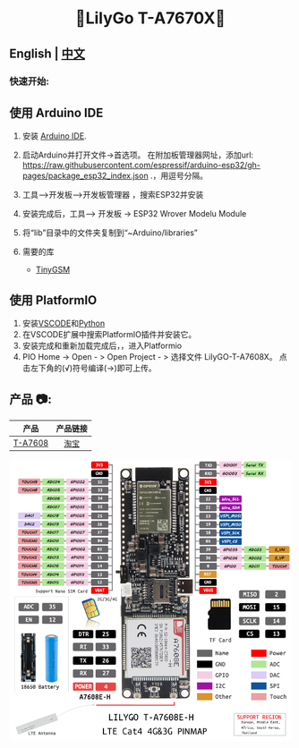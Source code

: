 <h1 align = "center">🌟LilyGo T-A7670X🌟</h1>

## **English | [中文](docs/docs_cn.md)**




<h3 align = "left">快速开始:</h3>

## 使用 Arduino IDE

1. 安装 [Arduino IDE](http://www.arduino.cc/en/main/software).
2. 启动Arduino并打开文件->首选项。 在附加板管理器网址，添加url: https://raw.githubusercontent.com/espressif/arduino-esp32/gh-pages/package_esp32_index.json .，用逗号分隔。  
3. 工具—>开发板—>开发板管理器 ，搜索ESP32并安装  
4. 安装完成后，工具—> 开发板 -> ESP32 Wrover Modelu Module
5. 将“lib”目录中的文件夹复制到“~Arduino/libraries”  
6. 需要的库

   - [TinyGSM](https://github.com/vshymanskyy/TinyGSM)

## 使用 PlatformIO

1. 安装[VSCODE](https://code.visualstudio.com/)和[Python](https://www.python.org/)
2. 在VSCODE扩展中搜索PlatformIO插件并安装它。  
3. 安装完成和重新加载完成后，，进入Platformio   
4. PIO Home -> Open - > Open Project - > 选择文件 LilyGO-T-A7608X。 点击左下角的(√)符号编译(→)即可上传。  



<h2 align = "left">产品 📷:</h2>

|    产品     |                                                   产品链接                                                   |
| :---------: | :----------------------------------------------------------------------------------------------------------: |
| [T-A7608]() | [淘宝](https://item.taobao.com/item.htm?spm=a1z10.3-c-s.w4002-24322072040.13.74fe566deca2ZB&id=671915619689) |


![](image/T-A7608E-H.jpg)


